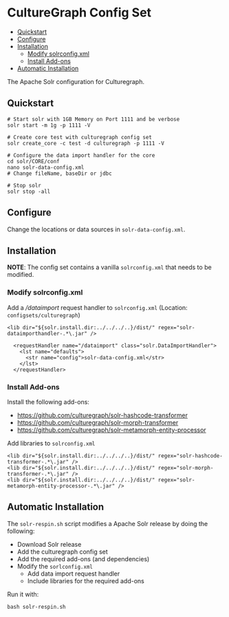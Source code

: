 # CultureGraph Config Set

  * [Quickstart](#quickstart)
  * [Configure](#configure)
  * [Installation](#installation)
    + [Modify solrconfig.xml](#modify-solrconfigxml)
    + [Install Add-ons](#install-add-ons)
  * [Automatic Installation](#automatic-installation)

The Apache Solr configuration for Culturegraph.

## Quickstart

```
# Start solr with 1GB Memory on Port 1111 and be verbose
solr start -m 1g -p 1111 -V

# Create core test with culturegraph config set
solr create_core -c test -d culturegraph -p 1111 -V

# Configure the data import handler for the core
cd solr/CORE/conf
nano solr-data-config.xml
# Change fileName, baseDir or jdbc

# Stop solr
solr stop -all
```

## Configure

Change the locations or data sources in `solr-data-config.xml`.

## Installation

**NOTE**: The config set contains a vanilla `solrconfig.xml` that needs to be modified.

### Modify solrconfig.xml

Add a */dataimport* request handler to `solrconfig.xml` (Location: `configsets/culturegraph`)

```
<lib dir="${solr.install.dir:../../../..}/dist/" regex="solr-dataimporthandler-.*\.jar" />
```

```
  <requestHandler name="/dataimport" class="solr.DataImportHandler">
    <lst name="defaults">
      <str name="config">solr-data-config.xml</str>
    </lst>
  </requestHandler>
```

### Install Add-ons

Install the following add-ons:

* https://github.com/culturegraph/solr-hashcode-transformer
* https://github.com/culturegraph/solr-morph-transformer
* https://github.com/culturegraph/solr-metamorph-entity-processor

Add libraries to `solrconfig.xml`

```
<lib dir="${solr.install.dir:../../../..}/dist/" regex="solr-hashcode-transformer-.*\.jar" />
<lib dir="${solr.install.dir:../../../..}/dist/" regex="solr-morph-transformer-.*\.jar" />
<lib dir="${solr.install.dir:../../../..}/dist/" regex="solr-metamorph-entity-processor-.*\.jar" />
```

## Automatic Installation

The `solr-respin.sh` script modifies a Apache Solr release by doing the following:

* Download Solr release
* Add the culturegraph config set
* Add the required add-ons (and dependencies)
* Modify the `sorlconfig.xml`
  * Add data import request handler
  * Include libraries for the required add-ons


Run it with:

```
bash solr-respin.sh
```